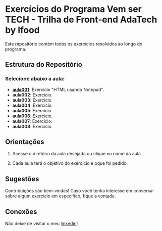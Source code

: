 # Exercícios do Programa Vem ser TECH -  Trilha de Front-end AdaTech by Ifood

Este repositório contém todos os exercícios resolvidos ao longo do programa. 

## Estrutura do Repositório

### Selecione abaixo a aula:
- [**aula001**](https://github.com/figuerarj/programa_vem_ser_tech_adatech-ifood/tree/main/exercicios/aula_001): Exercício "HTML usando Notepad".
- **aula002**: Exercício.
- **aula003**: Exercício.
- **aula004**: Exercício.
- **aula005**: Exercício.
- **aula006**: Exercício.
- **aula007**: Exercício.
- **aula008**: Exercício.

## Orientações

1. Acesse o diretório da aula desejada ou clique no nome da aula.

2. Cada aula terá o objetivo do exercício e oque foi pedido.

## Sugestões

Contribuições são bem-vindas! Caso você tenha interesse em conversar sobre algum exercício em especifico, fique a vontade.

## Conexões

Não deixe de visitar o meu [linkedin](https://www.linkedin.com/in/dev-rod-santos/)! 
